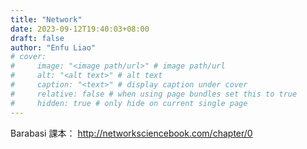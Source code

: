 ```yaml
---
title: "Network"
date: 2023-09-12T19:40:03+08:00
draft: false
author: "Enfu Liao"
# cover:
#     image: "<image path/url>" # image path/url
#     alt: "<alt text>" # alt text
#     caption: "<text>" # display caption under cover
#     relative: false # when using page bundles set this to true
#     hidden: true # only hide on current single page
---
```


Barabasi 課本：
http://networksciencebook.com/chapter/0